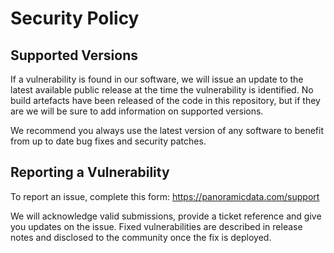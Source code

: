 # Security Policy

## Supported Versions

If a vulnerability is found in our software, we will issue an update to the latest available public release at the time the vulnerability is identified. No build artefacts have been released of the code in this repository, but if they are we will be sure to add information on supported versions.

We recommend you always use the latest version of any software to benefit from up to date bug fixes and security patches.

## Reporting a Vulnerability

To report an issue, complete this form: https://panoramicdata.com/support

We will acknowledge valid submissions, provide a ticket reference and give you updates on the issue. Fixed vulnerabilities are described in release notes and disclosed to the community once the fix is deployed.
